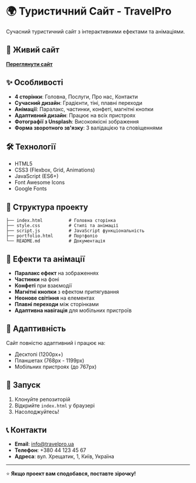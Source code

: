 # 🌍 Туристичний Сайт - TravelPro

Сучасний туристичний сайт з інтерактивними ефектами та анімаціями.

## 🚀 **Живий сайт**
**[Переглянути сайт](https://zasidko123.github.io)**

## ✨ **Особливості**

- **4 сторінки**: Головна, Послуги, Про нас, Контакти
- **Сучасний дизайн**: Градієнти, тіні, плавні переходи
- **Анімації**: Паралакс, частинки, конфеті, магнітні кнопки
- **Адаптивний дизайн**: Працює на всіх пристроях
- **Фотографії з Unsplash**: Високоякісні зображення
- **Форма зворотного зв'язку**: З валідацією та сповіщеннями

## 🛠 **Технології**

- HTML5
- CSS3 (Flexbox, Grid, Animations)
- JavaScript (ES6+)
- Font Awesome Icons
- Google Fonts

## 📁 **Структура проекту**

```
├── index.html          # Головна сторінка
├── style.css           # Стилі та анімації
├── script.js           # JavaScript функціональність
├── portfolio.html      # Портфоліо
└── README.md           # Документація
```

## 🎨 **Ефекти та анімації**

- **Паралакс ефект** на зображеннях
- **Частинки** на фоні
- **Конфеті** при взаємодії
- **Магнітні кнопки** з ефектом притягування
- **Неонове світіння** на елементах
- **Плавні переходи** між сторінками
- **Адаптивна навігація** для мобільних пристроїв

## 📱 **Адаптивність**

Сайт повністю адаптивний і працює на:
- Десктопі (1200px+)
- Планшетах (768px - 1199px)
- Мобільних пристроях (до 767px)

## 🚀 **Запуск**

1. Клонуйте репозиторій
2. Відкрийте `index.html` у браузері
3. Насолоджуйтесь!

## 📞 **Контакти**

- **Email**: info@travelpro.ua
- **Телефон**: +380 44 123 45 67
- **Адреса**: вул. Хрещатик, 1, Київ, Україна

---

⭐ **Якщо проект вам сподобався, поставте зірочку!** 